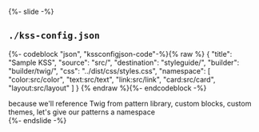 {%- slide -%}
<h2 data-id="kssconfigjson-title"><code>./kss-config.json</code></h2>

{%- codeblock "json", "kssconfigjson-code"-%}{% raw %}
{
  "title": "Sample KSS",
  "source": "src/",
  "destination": "styleguide/",
  "builder": "builder/twig/",
  "css": "../dist/css/styles.css",
  "namespace": [
    "color:src/color",
    "text:src/text",
    "link:src/link",
    "card:src/card",
    "layout:src/layout"
  ]
}
{% endraw %}{%- endcodeblock -%}

<aside class="notes">
  because we'll reference Twig from pattern library, custom blocks, custom themes, let's give our patterns a namespace
</aside>
{%- endslide -%}
